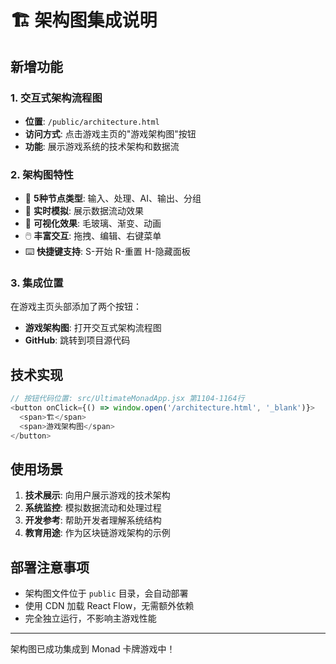 # 🏗️ 架构图集成说明

## 新增功能

### 1. 交互式架构流程图
- **位置**: `/public/architecture.html`
- **访问方式**: 点击游戏主页的"游戏架构图"按钮
- **功能**: 展示游戏系统的技术架构和数据流

### 2. 架构图特性
- 🎯 **5种节点类型**: 输入、处理、AI、输出、分组
- 🔄 **实时模拟**: 展示数据流动效果
- 🎨 **可视化效果**: 毛玻璃、渐变、动画
- 🖱️ **丰富交互**: 拖拽、编辑、右键菜单
- ⌨️ **快捷键支持**: S-开始 R-重置 H-隐藏面板

### 3. 集成位置
在游戏主页头部添加了两个按钮：
- **游戏架构图**: 打开交互式架构流程图
- **GitHub**: 跳转到项目源代码

## 技术实现

```javascript
// 按钮代码位置: src/UltimateMonadApp.jsx 第1104-1164行
<button onClick={() => window.open('/architecture.html', '_blank')}>
  <span>🏗️</span>
  <span>游戏架构图</span>
</button>
```

## 使用场景

1. **技术展示**: 向用户展示游戏的技术架构
2. **系统监控**: 模拟数据流动和处理过程
3. **开发参考**: 帮助开发者理解系统结构
4. **教育用途**: 作为区块链游戏架构的示例

## 部署注意事项

- 架构图文件位于 `public` 目录，会自动部署
- 使用 CDN 加载 React Flow，无需额外依赖
- 完全独立运行，不影响主游戏性能

---

架构图已成功集成到 Monad 卡牌游戏中！